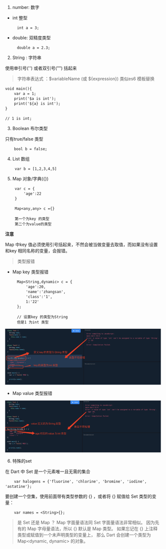 

1. number: 数字

+ int 整型

        int a = 3;

+ double: 双精度类型

        double a = 2.3;

2. String : 字符串

使用单引号('') 或者双引号("") 括起来

> 字符串表达式 ：$variableName (或 ${expression}) 类似es6 模板替换

    void main(){
        var a = 1;
        print('$a is int');
        print('${a} is int');
    }

    // 1 is int;

3. Boolean  布尔类型

只有true/false 类型

        bool b = false;

4. List 数组

        var b = [1,2,3,4,5]

5. Map 对象/字典({})

        var c = {
            'age':22
        }

        Map<any,any> c ={}

        第一个为key 的类型
        第二个为value的类型


  **注意**

  Map 中key 值必须使用引号括起来，不然会被当做变量去取值，而如果没有设置和key 相同名称的变量，会报错。

> 类型报错

+ Map key 类型报错


        Map<String,dynamic> c = {
            'age':20,
            'name':'zhangsan',
            'class':'1',
            1:'22'
        };

        // 设置key 的类型为String
        但是1 为int 类型
![avartar](assets/mapkey.jpg)

+ Map value 类型报错

![avartar](assets/mapvalue.jpg)

6. 特殊的set

在 Dart 中 Set 是一个元素唯一且无需的集合

        var halogens = {'fluorine', 'chlorine', 'bromine', 'iodine', 'astatine'};

要创建一个空集，使用前面带有类型参数的 {} ，或者将 {} 赋值给 Set 类型的变量：

        var names = <String>{};

> 是 Set 还是 Map ？ Map 字面量语法同 Set 字面量语法非常相似。 因为先有的 Map 字母量语法，所以 {} 默认是 Map 类型。   如果忘记在 {} 上注释类型或赋值到一个未声明类型的变量上，   那么 Dart 会创建一个类型为 Map<dynamic, dynamic> 的对象。